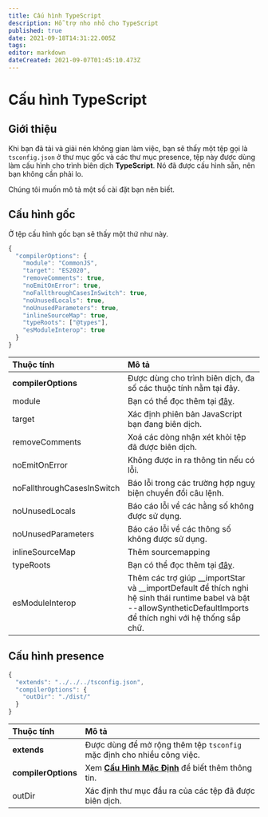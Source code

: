 ```yaml
---
title: Cấu hình TypeScript
description: Hỗ trợ nho nhỏ cho TypeScript
published: true
date: 2021-09-18T14:31:22.005Z
tags:
editor: markdown
dateCreated: 2021-09-07T01:45:10.473Z
---
```


# Cấu hình TypeScript

## Giới thiệu

Khi bạn đã tải và giải nén không gian làm việc, bạn sẽ thấy một tệp gọi là `tsconfig.json` ở thư mục gốc và các thư mục presence, tệp này được dùng làm cấu hình cho trình biên dịch **TypeScript**. Nó đã được cấu hình sẵn, nên bạn không cần phải lo.

Chúng tôi muốn mô tả một số cài đặt bạn nên biết.

## Cấu hình gốc

Ở tệp cấu hình gốc bạn sẽ thấy một thứ như này.

```javascript
{
  "compilerOptions": {
    "module": "CommonJS",
    "target": "ES2020",
    "removeComments": true,
    "noEmitOnError": true,
    "noFallthroughCasesInSwitch": true,
    "noUnusedLocals": true,
    "noUnusedParameters": true,
    "inlineSourceMap": true,
    "typeRoots": ["@types"],
    "esModuleInterop": true
  }
}
```

| Thuộc tính                 | Mô tả                                                                                                                                                                    |
|:-------------------------- |:------------------------------------------------------------------------------------------------------------------------------------------------------------------------ |
| **compilerOptions**        | Được dùng cho trình biên dịch, đa số các thuộc tính nằm tại đây.                                                                                                         |
| module                     | Bạn có thể đọc thêm tại [đây](https://www.typescriptlang.org/docs/handbook/modules.html).                                                                                |
| target                     | Xác định phiên bản JavaScript bạn đang biên dịch.                                                                                                                        |
| removeComments             | Xoá các dòng nhận xét khỏi tệp đã được biên dịch.                                                                                                                        |
| noEmitOnError              | Không được in ra thông tin nếu có lỗi.                                                                                                                                   |
| noFallthroughCasesInSwitch | Báo lỗi trong các trường hợp nguỵ biện chuyển đổi câu lệnh.                                                                                                              |
| noUnusedLocals             | Báo cáo lỗi về các hằng số không được sử dụng.                                                                                                                           |
| noUnusedParameters         | Báo cáo lỗi về các thông số không được sử dụng.                                                                                                                          |
| inlineSourceMap            | Thêm sourcemapping                                                                                                                                                       |
| typeRoots                  | Bạn có thể đọc thêm tại [đây](https://www.typescriptlang.org/docs/handbook/tsconfig-json.html#types-typeroots-and-types).                                                |
| esModuleInterop            | Thêm các trợ giúp __importStar và __importDefault để thích nghi hệ sinh thái runtime babel và bật --allowSyntheticDefaultImports để thích nghi với hệ thống sắp chữ. |

## Cấu hình presence

```javascript
{
  "extends": "../../../tsconfig.json",
  "compilerOptions": {
    "outDir": "./dist/"
  }
}
```

| Thuộc tính          | Mô tả                                                                                          |
|:------------------- |:---------------------------------------------------------------------------------------------- |
| **extends**         | Được dùng để mở rộng thêm tệp `tsconfig` mặc định cho nhiều công việc.                         |
| **compilerOptions** | Xem [**Cấu Hình Mặc Định**](/dev/presence/tsconfig#root-configuration) để biết thêm thông tin. |
| outDir              | Xác định thư mục đầu ra của các tệp đã được biên dịch.                                         |

